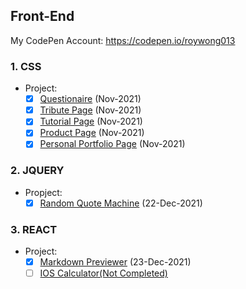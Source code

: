 ## Front-End
My CodePen Account: https://codepen.io/roywong013


### 1. CSS
- Project:
  - [X] [Questionaire](https://codepen.io/roywong013/pen/MWEEaNz) (Nov-2021)
  - [X] [Tribute Page](https://codepen.io/roywong013/pen/ZEXXbdm) (Nov-2021)
  - [X] [Tutorial Page](https://codepen.io/roywong013/pen/OJxxyKg) (Nov-2021)
  - [X] [Product Page](https://codepen.io/roywong013/pen/VwMMeZa) (Nov-2021)
  - [X] [Personal Portfolio Page](https://codepen.io/roywong013/pen/NWaaxKy) (Nov-2021)
    
### 2. JQUERY
- Propject:
  - [X] [Random Quote Machine](https://codepen.io/roywong013/pen/xxXXZxK) (22-Dec-2021)

### 3. REACT
- Project:
  - [X] [Markdown Previewer](https://codepen.io/roywong013/pen/mdBBGvp) (23-Dec-2021)
  - [ ] [IOS Calculator(Not Completed)](https://codepen.io/roywong013/pen/JjrLZoV)
